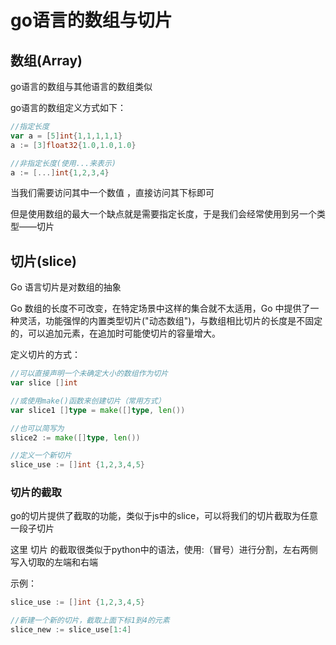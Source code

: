 # go语言的数组与切片
## 数组(Array)
go语言的数组与其他语言的数组类似

go语言的数组定义方式如下：
```go
//指定长度
var a = [5]int{1,1,1,1,1}
a := [3]float32{1.0,1.0,1.0}

//非指定长度(使用...来表示)
a := [...]int{1,2,3,4}
```

当我们需要访问其中一个数值 ，直接访问其下标即可

但是使用数组的最大一个缺点就是需要指定长度，于是我们会经常使用到另一个类型——切片

## 切片(slice)
Go 语言切片是对数组的抽象

Go 数组的长度不可改变，在特定场景中这样的集合就不太适用，Go 中提供了一种灵活，功能强悍的内置类型切片("动态数组")，与数组相比切片的长度是不固定的，可以追加元素，在追加时可能使切片的容量增大。

定义切片的方式：
```go
//可以直接声明一个未确定大小的数组作为切片
var slice []int

//或使用make()函数来创建切片（常用方式）
var slice1 []type = make([]type, len())

//也可以简写为
slice2 := make([]type, len())

//定义一个新切片
slice_use := []int {1,2,3,4,5}
```

### 切片的截取
go的切片提供了截取的功能，类似于js中的slice，可以将我们的切片截取为任意一段子切片

这里 切片 的截取很类似于python中的语法，使用:（冒号）进行分割，左右两侧写入切取的左端和右端

示例：
```go
slice_use := []int {1,2,3,4,5}

//新建一个新的切片，截取上面下标1到4的元素
slice_new := slice_use[1:4]
```

